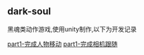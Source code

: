 ## dark-soul

黑魂类动作游戏,使用unity制作,以下为开发记录

[part1-完成人物移动](./README-part1.md)
[part1-完成相机跟随](./README-part2.md)
